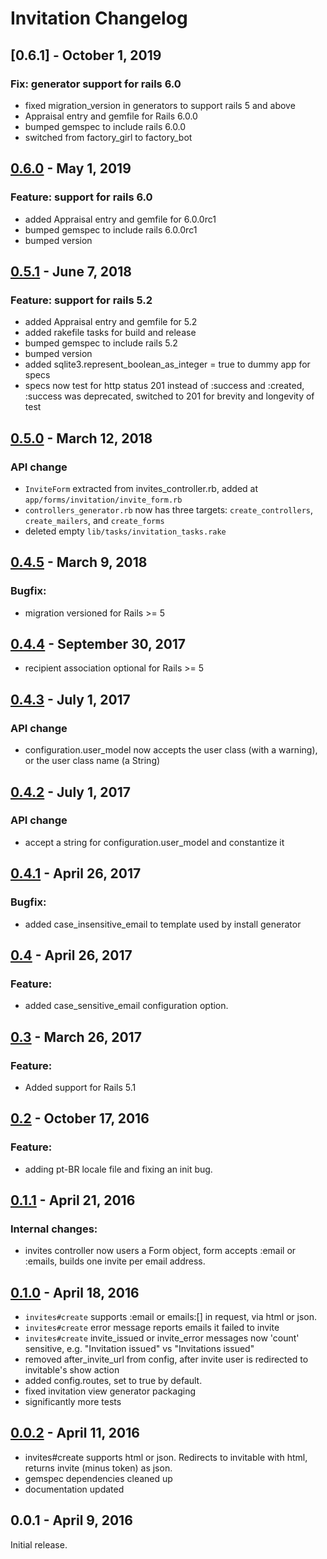 # Invitation Changelog


## [0.6.1] - October 1, 2019

### Fix: generator support for rails 6.0
- fixed migration_version in generators to support rails 5 and above
- Appraisal entry and gemfile for Rails 6.0.0
- bumped gemspec to include rails 6.0.0
- switched from factory_girl to factory_bot

[0.6.0]: https://github.com/tomichj/invitation/compare/0.6.0...0.6.1


## [0.6.0] - May 1, 2019

### Feature: support for rails 6.0
- added Appraisal entry and gemfile for 6.0.0rc1
- bumped gemspec to include rails 6.0.0rc1
- bumped version

[0.6.0]: https://github.com/tomichj/invitation/compare/0.5.1...0.6.0


## [0.5.1] - June 7, 2018

### Feature: support for rails 5.2
- added Appraisal entry and gemfile for 5.2
- added rakefile tasks for build and release
- bumped gemspec to include rails 5.2
- bumped version
- added sqlite3.represent_boolean_as_integer = true to dummy app for specs
- specs now test for http status 201 instead of :success and :created,
  :success was deprecated, switched to 201 for brevity and longevity of test

[0.5.1]: https://github.com/tomichj/invitation/compare/0.5.0...0.5.1


## [0.5.0] - March 12, 2018

### API change
- `InviteForm` extracted from invites_controller.rb, added at `app/forms/invitation/invite_form.rb`
- `controllers_generator.rb` now has three targets: `create_controllers`, `create_mailers`, and `create_forms`
- deleted empty `lib/tasks/invitation_tasks.rake`

[0.5.0]: https://github.com/tomichj/invitation/compare/0.4.5...0.5.0


## [0.4.5] - March 9, 2018

### Bugfix:
- migration versioned for Rails >= 5

[0.4.5]: https://github.com/tomichj/invitation/compare/0.4.4...0.4.5


## [0.4.4] - September 30, 2017
- recipient association optional for Rails >= 5

[0.4.4]: https://github.com/tomichj/invitation/compare/0.4.3...0.4.4


## [0.4.3] - July 1, 2017

### API change
- configuration.user_model now accepts the user class (with a warning), or the user class name (a String)
 
[0.4.3]: https://github.com/tomichj/invitation/compare/0.4.2...0.4.3


## [0.4.2] - July 1, 2017

### API change
- accept a string for configuration.user_model and constantize it
 
[0.4.2]: https://github.com/tomichj/invitation/compare/0.4.1...0.4.2


## [0.4.1] - April 26, 2017

### Bugfix:
- added case_insensitive_email to template used by install generator
 
[0.4.1]: https://github.com/tomichj/invitation/compare/0.4...0.4.1


## [0.4] - April 26, 2017

### Feature:
- added case_sensitive_email configuration option.

[0.4]: https://github.com/tomichj/invitation/compare/0.3...0.4


## [0.3] - March 26, 2017

### Feature:
- Added support for Rails 5.1

[0.3]: https://github.com/tomichj/invitation/compare/0.2...0.3


## [0.2] - October 17, 2016

### Feature:
- adding pt-BR locale file and fixing an init bug.

[0.2]: https://github.com/tomichj/invitation/compare/0.1.1...0.2


## [0.1.1] - April 21, 2016

### Internal changes:
- invites controller now users a Form object, form accepts :email or :emails, builds one invite per email address.

[0.1.1]: https://github.com/tomichj/invitation/compare/0.1.0...0.1.1


## [0.1.0] - April 18, 2016

* `invites#create` supports :email or emails:[] in request, via html or json.
* `invites#create` error message reports emails it failed to invite
* `invites#create` invite_issued or invite_error messages now 'count' sensitive, e.g. "Invitation issued" vs "Invitations issued"
* removed after_invite_url from config, after invite user is redirected to invitable's show action
* added config.routes, set to true by default.
* fixed invitation view generator packaging
* significantly more tests

[0.1.0]: https://github.com/tomichj/invitation/compare/0.0.2...0.1.0


## [0.0.2] - April 11, 2016

* invites#create supports html or json. Redirects to invitable with html, returns invite (minus token) as json.
* gemspec dependencies cleaned up
* documentation updated

[0.0.2]: https://github.com/tomichj/invitation/compare/0.0.1...0.0.2


## 0.0.1 - April 9, 2016

Initial release.


